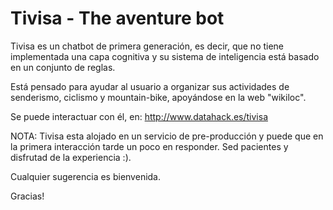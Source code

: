 # Tivisa - The aventure bot

Tivisa es un chatbot de primera generación, es decir, que no tiene implementada una
capa cognitiva y su sistema de inteligencia está basado en un conjunto de reglas.

Está pensado para ayudar al usuario a organizar sus actividades de
senderismo, ciclismo y mountain-bike, apoyándose en la web "wikiloc".

Se puede interactuar con él, en: http://www.datahack.es/tivisa

NOTA: Tivisa esta alojado en un servicio de pre-producción y puede que en la primera interacción tarde un poco en responder. Sed pacientes y disfrutad de la experiencia :).

Cualquier sugerencia es bienvenida.

Gracias!
